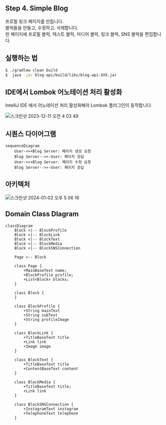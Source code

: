 ## Step 4. Simple Blog

프로필 링크 페이지를 만듭니다.  
블럭들을 만들고, 수정하고, 삭제합니다.  
한 페이지에 프로필 블럭, 텍스트 블럭, 미디어 블럭, 링크 블럭, SNS 블럭을 편집합니다.  


## 실행하는 법
```bash
$ ./gradlew clean build
$  java -jar blog-api/build/libs/blog-api-XXX.jar
```

## IDE에서 Lombok 어노테이션 처리 활성화

IntelliJ IDE 에서 어노테이션 처리 활성화해야 Lombok 플러그인이 동작합니다.

![스크린샷 2023-12-11 오전 4 03 49](https://github.com/kor-Chipmunk/ProfileLinkService/assets/16275188/5e1a4473-c37b-4b2b-ba15-2bfea0519ccc)


## 시퀀스 다이어그램

```mermaid
sequenceDiagram
    User->>+Blog Server: 페이지 생성 요청
    Blog Server-->>-User: 페이지 응답
    User->>+Blog Server: 페이지 수정 요청
    Blog Server-->>-User: 페이지 응답
```

## 아키텍처

![스크린샷 2024-01-02 오후 5 06 16](https://github.com/kor-Chipmunk/ProfileLinkService/assets/16275188/103586cb-d761-4c41-86dc-f92fbbfa9729)


## Domain Class DIagram

```mermaid
classDiagram
    Block <|-- BlockProfile
    Block <|-- BlockLink
    Block <|-- BlockText
    Block <|-- BlockMedia
    Block <|-- BlockSNSConnection

    Page <-- Block
    
    class Page {
        +MainBaseText name;
        +BlockProfile profile;
        +List<Block> blocks;
    }

    class Block {
    }
    
    class BlockProfile {
        +String mainText
        +String subText
        +String profileImage
    }
    
    class BlockLink {
        +TitleBaseText title
        +Link link
        +Image image
    }
    
    class BlockText {
        +TitleBaseText title
        +ContentBaseText content
    }
    
    class BlockMedia {
        +TitleBaseText title;
        +Link link
    }
    
    class BlockSNSConnection {
        +InstagramText instagram
        +TelephoneText telephone
    }
```
